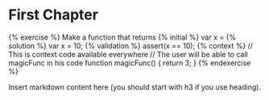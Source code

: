 # First Chapter

{% exercise %}
Make a function that returns 
{% initial %}
var x =
{% solution %}
var x = 10;
{% validation %}
assert(x == 10);
{% context %}
// This is context code available everywhere
// The user will be able to call magicFunc in his code
function magicFunc() {
    return 3;
}
{% endexercise %}


<!--sec data-title="Introduction" data-id="section0" data-show=false ces-->

Insert markdown content here (you should start with h3 if you use heading).

<!--endsec-->